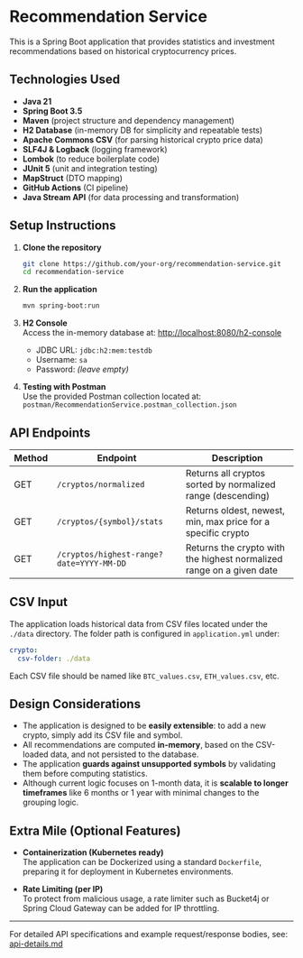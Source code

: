 # Recommendation Service

This is a Spring Boot application that provides statistics and investment recommendations based on historical cryptocurrency prices.

## Technologies Used

- **Java 21**
- **Spring Boot 3.5**
- **Maven** (project structure and dependency management)
- **H2 Database** (in-memory DB for simplicity and repeatable tests)
- **Apache Commons CSV** (for parsing historical crypto price data)
- **SLF4J & Logback** (logging framework)
- **Lombok** (to reduce boilerplate code)
- **JUnit 5** (unit and integration testing)
- **MapStruct** (DTO mapping)
- **GitHub Actions** (CI pipeline)
- **Java Stream API** (for data processing and transformation)

## Setup Instructions

1. **Clone the repository**
   ```bash
   git clone https://github.com/your-org/recommendation-service.git
   cd recommendation-service
   ```

2. **Run the application**
   ```bash
   mvn spring-boot:run
   ```

3. **H2 Console**  
   Access the in-memory database at: [http://localhost:8080/h2-console](http://localhost:8080/h2-console)
    - JDBC URL: `jdbc:h2:mem:testdb`
    - Username: `sa`
    - Password: *(leave empty)*

4. **Testing with Postman**  
   Use the provided Postman collection located at:  
   `postman/RecommendationService.postman_collection.json`

## API Endpoints

| Method | Endpoint | Description |
|--------|----------|-------------|
| GET    | `/cryptos/normalized` | Returns all cryptos sorted by normalized range (descending) |
| GET    | `/cryptos/{symbol}/stats` | Returns oldest, newest, min, max price for a specific crypto |
| GET    | `/cryptos/highest-range?date=YYYY-MM-DD` | Returns the crypto with the highest normalized range on a given date |

## CSV Input

The application loads historical data from CSV files located under the `./data` directory. The folder path is configured in `application.yml` under:

```yaml
crypto:
  csv-folder: ./data
```

Each CSV file should be named like `BTC_values.csv`, `ETH_values.csv`, etc.

## Design Considerations

- The application is designed to be **easily extensible**: to add a new crypto, simply add its CSV file and symbol.
- All recommendations are computed **in-memory**, based on the CSV-loaded data, and not persisted to the database.
- The application **guards against unsupported symbols** by validating them before computing statistics.
- Although current logic focuses on 1-month data, it is **scalable to longer timeframes** like 6 months or 1 year with minimal changes to the grouping logic.

## Extra Mile (Optional Features)

- **Containerization (Kubernetes ready)**  
  The application can be Dockerized using a standard `Dockerfile`, preparing it for deployment in Kubernetes environments.

- **Rate Limiting (per IP)**  
  To protect from malicious usage, a rate limiter such as Bucket4j or Spring Cloud Gateway can be added for IP throttling.

---

For detailed API specifications and example request/response bodies, see: [api-details.md](api-details.md)